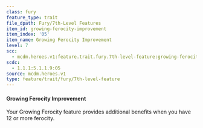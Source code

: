 ```yaml
---
class: fury
feature_type: trait
file_dpath: Fury/7th-Level Features
item_id: growing-ferocity-improvement
item_index: '05'
item_name: Growing Ferocity Improvement
level: 7
scc:
  - mcdm.heroes.v1:feature.trait.fury.7th-level-feature:growing-ferocity-improvement
scdc:
  - 1.1.1:5.1.1.9:05
source: mcdm.heroes.v1
type: feature/trait/fury/7th-level-feature
---
```


#### Growing Ferocity Improvement

Your Growing Ferocity feature provides additional benefits when you have 12 or more ferocity.
